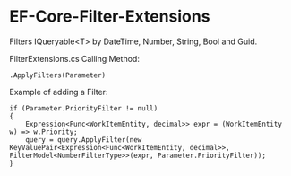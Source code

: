 # EF-Core-Filter-Extensions
Filters IQueryable&lt;T> by  DateTime, Number, String, Bool and Guid.



FilterExtensions.cs Calling Method:
```
.ApplyFilters(Parameter)
```

Example of adding a Filter:

```
if (Parameter.PriorityFilter != null)
{
    Expression<Func<WorkItemEntity, decimal>> expr = (WorkItemEntity w) => w.Priority;
    query = query.ApplyFilter(new KeyValuePair<Expression<Func<WorkItemEntity, decimal>>, FilterModel<NumberFilterType>>(expr, Parameter.PriorityFilter));
}
```
